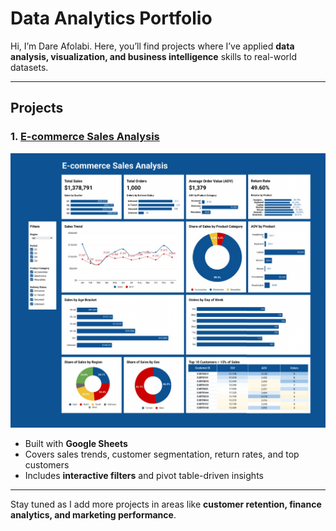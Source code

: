 # Data Analytics Portfolio  

 Hi, I’m Dare Afolabi. Here, you’ll find projects where I’ve applied **data analysis, visualization, and business intelligence** skills to real-world datasets.

---

## Projects

### 1. [E-commerce Sales Analysis](./ecommerce-sales-analysis)
![E-commerce Dashboard Screenshot](./ecommerce-sales-analysis/dashboard.jpg)  
- Built with **Google Sheets**  
- Covers sales trends, customer segmentation, return rates, and top customers  
- Includes **interactive filters** and pivot table-driven insights  

---

Stay tuned as I add more projects in areas like **customer retention, finance analytics, and marketing performance**.
